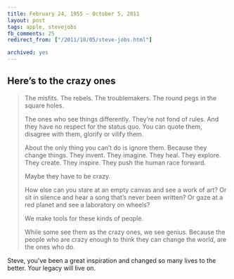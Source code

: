 ```yaml
---
title: February 24, 1955 – October 5, 2011
layout: post
tags: apple, stevejobs
fb_comments: 25
redirect_from: ["/2011/10/05/steve-jobs.html"]

archived: yes
---
```


## Here’s to the crazy ones

> The misfits. The rebels. The troublemakers. The round pegs in the square holes.
> 
> The ones who see things differently. They’re not fond of rules. And they have no respect for the status quo. You can quote them, disagree with them, glorify or vilify them.
> 
> About the only thing you can’t do is ignore them. Because they change things. They invent. They imagine. They heal. They explore. They create. They inspire. They push the human race forward.
> 
> Maybe they have to be crazy.
> 
> How else can you stare at an empty canvas and see a work of art? Or sit in silence and hear a song that’s never been written? Or gaze at a red planet and see a laboratory on wheels?
> 
> We make tools for these kinds of people.
> 
> While some see them as the crazy ones, we see genius. Because the people who are crazy enough to think they can change the world, are the ones who do.

Steve, you've been a great inspiration and changed so many lives to the better. Your legacy will live on.
